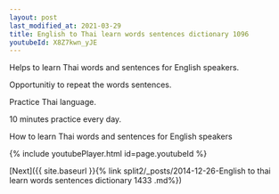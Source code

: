 ```yaml
---
layout: post
last_modified_at: 2021-03-29
title: English to Thai learn words sentences dictionary 1096 
youtubeId: X8Z7kwn_yJE
---
```

 
 
Helps to learn Thai words and sentences for English speakers.

Opportunitiy to repeat the words sentences. 

Practice Thai language. 
 
10 minutes practice every day. 
 
How to learn Thai words and sentences for English speakers 
 
{% include youtubePlayer.html id=page.youtubeId %}
 
 
[Next]({{ site.baseurl }}{% link  split2/_posts/2014-12-26-English to thai learn words sentences dictionary 1433 .md%})
 
